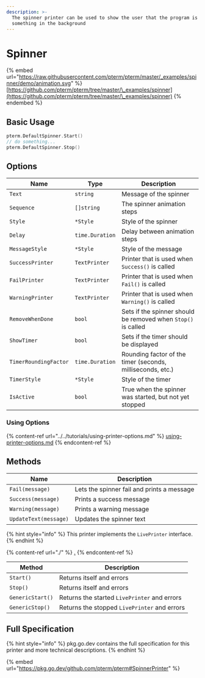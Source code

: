 ```yaml
---
description: >-
  The spinner printer can be used to show the user that the program is doing
  something in the background
---
```


# Spinner

{% embed url="https://raw.githubusercontent.com/pterm/pterm/master/_examples/spinner/demo/animation.svg" %}
[https://github.com/pterm/pterm/tree/master/\_examples/spinner](https://github.com/pterm/pterm/tree/master/\_examples/spinner)
{% endembed %}

## Basic Usage

```go
pterm.DefaultSpinner.Start()
// do something...
pterm.DefaultSpinner.Stop()
```

## Options

| Name                  | Type            | Description                                                   |
| --------------------- | --------------- | ------------------------------------------------------------- |
| `Text`                | `string`        | Message of the spinner                                        |
| `Sequence`            | `[]string`      | The spinner animation steps                                   |
| `Style`               | `*Style`        | Style of the spinner                                          |
| `Delay`               | `time.Duration` | Delay between animation steps                                 |
| `MessageStyle`        | `*Style`        | Style of the message                                          |
| `SuccessPrinter`      | `TextPrinter`   | Printer that is used when `Success()` is called               |
| `FailPrinter`         | `TextPrinter`   | Printer that is used when `Fail()` is called                  |
| `WarningPrinter`      | `TextPrinter`   | Printer that is used when `Warning()` is called               |
| `RemoveWhenDone`      | `bool`          | Sets if the spinner should be removed when `Stop()` is called |
| `ShowTimer`           | `bool`          | Sets if the timer should be displayed                         |
| `TimerRoundingFactor` | `time.Duration` | Rounding factor of the timer (seconds, milliseconds, etc.)    |
| `TimerStyle`          | `*Style`        | Style of the timer                                            |
| `IsActive`            | `bool`          | True when the spinner was started, but not yet stopped        |

### Using Options

{% content-ref url="../../tutorials/using-printer-options.md" %}
[using-printer-options.md](../../tutorials/using-printer-options.md)
{% endcontent-ref %}

## Methods

| Name                  | Description                                |
| --------------------- | ------------------------------------------ |
| `Fail(message)`       | Lets the spinner fail and prints a message |
| `Success(message)`    | Prints a success message                   |
| `Warning(message)`    | Prints a warning message                   |
| `UpdateText(message)` | Updates the spinner text                   |

{% hint style="info" %}
This printer implements the `LivePrinter` interface.
{% endhint %}

{% content-ref url="./" %}
[.](./)
{% endcontent-ref %}

| Method           | Description                                  |
| ---------------- | -------------------------------------------- |
| `Start()`        | Returns itself and errors                    |
| `Stop()`         | Returns itself and errors                    |
| `GenericStart()` | Returns the started `LivePrinter` and errors |
| `GenericStop()`  | Returns the stopped `LivePrinter` and errors |

## Full Specification

{% hint style="info" %}
pkg.go.dev contains the full specification for this printer and more technical descriptions.
{% endhint %}

{% embed url="https://pkg.go.dev/github.com/pterm/pterm#SpinnerPrinter" %}
